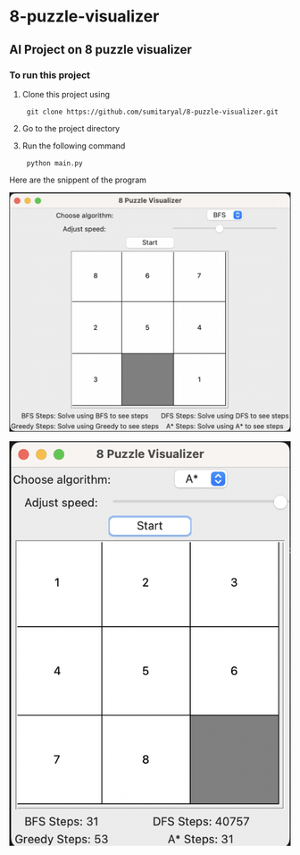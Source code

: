 # 8-puzzle-visualizer

## AI Project on 8 puzzle visualizer

### To run this project 

1. Clone this project using 

        git clone https://github.com/sumitaryal/8-puzzle-visualizer.git

2. Go to the project directory 

3. Run the following command

        python main.py

Here are the snippent of the program

![Starting Screen](/assets/Starting.png)

![End Screen](/assets/Final.png)

